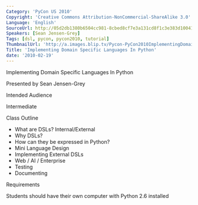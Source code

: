 ```yaml
---
Category: 'PyCon US 2010'
Copyright: 'Creative Commons Attribution-NonCommercial-ShareAlike 3.0'
Language: 'English'
SourceUrl: http://05d2db1380b6504cc981-8cbed8cf7e3a131cd8f1c3e383d10041.r93.cf2.rackcdn.com/pycon-us-2010/251_implementing-domain-specific-languages-in-python.m4v
Speakers: [Sean Jensen-Grey]
Tags: [dsl, pycon, pycon2010, tutorial]
ThumbnailUrl: 'http://a.images.blip.tv/Pycon-PyCon2010ImplementingDomainSpecificLanguagesInPython841-952.jpg'
Title: 'Implementing Domain Specific Languages In Python'
date: '2010-02-19'
---
```

Implementing Domain Specific Languages In Python

Presented by Sean Jensen-Grey

Intended Audience

Intermediate

Class Outline

  * What are DSLs? Internal/External 
  * Why DSLs? 
  * How can they be expressed in Python? 
  * Mini Language Design 
  * Implementing External DSLs 
  * Web / AI / Enterprise 
  * Testing 
  * Documenting 

Requirements

Students should have their own computer with Python 2.6 installed

